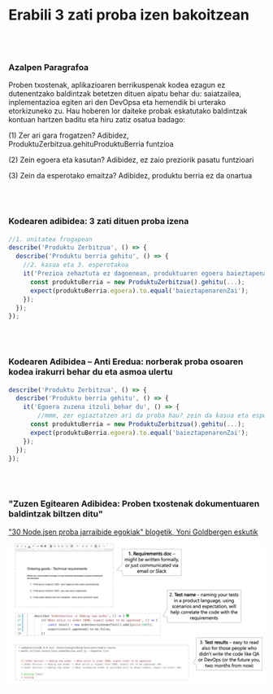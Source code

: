 # Erabili 3 zati proba izen bakoitzean

<br/><br/>

### Azalpen Paragrafoa

Proben txostenak, aplikazioaren berrikuspenak kodea ezagun ez dutenentzako baldintzak betetzen dituen aipatu behar du: saiatzailea, inplementazioa egiten ari den DevOpsa eta hemendik bi urterako etorkizuneko zu. Hau hoberen lor daiteke probak eskatutako baldintzak kontuan hartzen baditu eta hiru zatiz osatua badago:

(1) Zer ari gara frogatzen? Adibidez, ProduktuZerbitzua.gehituProduktuBerria funtzioa

(2) Zein egoera eta kasutan? Adibidez, ez zaio preziorik pasatu funtzioari

(3) Zein da esperotako emaitza? Adibidez, produktu berria ez da onartua

<br/><br/>

### Kodearen adibidea: 3 zati dituen proba izena

```javascript
//1. unitatea frogapean
describe('Produktu Zerbitzua', () => {
  describe('Produktu berria gehitu', () => {
    //2. kasua eta 3. esperotakoa
    it('Prezioa zehaztuta ez dagoenean, produktuaren egoera baieztapenaren zai dago', () => {
      const produktuBerria = new ProduktuZerbitzua().gehitu(...);
      expect(produktuBerria.egoera).to.equal('baieztapenarenZai');
    });
  });
});
```

<br/><br/>

### Kodearen Adibidea – Anti Eredua: norberak proba osoaren kodea irakurri behar du eta asmoa ulertu

```javascript
describe('Produktu Zerbitzua', () => {
  describe('Produktu berria gehitu', () => {
    it('Egoera zuzena itzuli behar du', () => {
        //mmm, zer egiaztatzen ari da proba hau? zein da kasua eta espero dena?
      const produktuBerria = new ProduktuZerbitzua().gehitu(...);
      expect(produktuBerria.egoera).to.equal('baieztapenarenZai');
    });
  });
});
```

<br/><br/>

### "Zuzen Egitearen Adibidea: Proben txostenak dokumentuaren baldintzak biltzen ditu"

["30 Node.jsen proba jarraibide egokiak" blogetik, Yoni Goldbergen eskutik](https://medium.com/@me_37286/yoni-goldberg-javascript-nodejs-testing-best-practices-2b98924c9347)

![Proba txostenaren adibidea](https://github.com/goldbergyoni/nodebestpractices/blob/master/assets/images/test-report-like-requirements.jpeg "Proba txostenaren adibidea")

<br/><br/>
